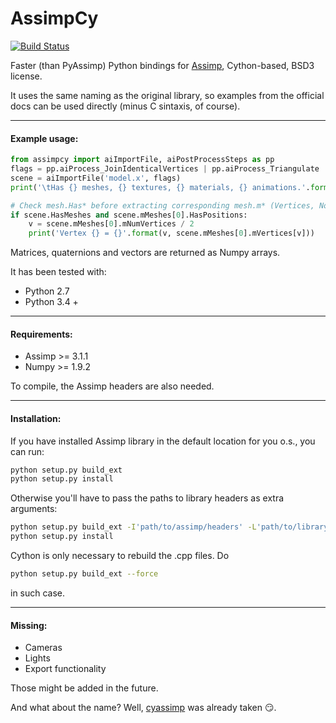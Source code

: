 # AssimpCy 
[![Build Status](https://travis-ci.org/jr-garcia/AssimpCy.svg?branch=test_CI)](https://travis-ci.org/jr-garcia/AssimpCy)

Faster (than PyAssimp) Python bindings for [Assimp](http://assimp.sourceforge.net/), Cython-based, BSD3 license.

It uses the same naming as the original library, so examples from the official docs can be used directly (minus C sintaxis, of course).
    
---

#### Example usage:

```python
from assimpcy import aiImportFile, aiPostProcessSteps as pp 
flags = pp.aiProcess_JoinIdenticalVertices | pp.aiProcess_Triangulate 
scene = aiImportFile('model.x', flags)
print('\tHas {} meshes, {} textures, {} materials, {} animations.'.format(scene.mNumMeshes, scene.mNumTextures, scene.mNumMaterials, scene.mNumAnimations)) 

# Check mesh.Has* before extracting corresponding mesh.m* (Vertices, Normals, etc)
if scene.HasMeshes and scene.mMeshes[0].HasPositions:
    v = scene.mMeshes[0].mNumVertices / 2
    print('Vertex {} = {}'.format(v, scene.mMeshes[0].mVertices[v]))
```

Matrices, quaternions and vectors are returned as Numpy arrays.

It has been tested with:
* Python 2.7
* Python 3.4 +

---

#### Requirements:

* Assimp >= 3.1.1
* Numpy >= 1.9.2

To compile, the Assimp headers are also needed.

---

#### Installation:

If you have installed Assimp library in the default location for you o.s., you can run:

```sh
python setup.py build_ext
python setup.py install
```

Otherwise you'll have to pass the paths to library headers as extra arguments:

```sh
python setup.py build_ext -I'path/to/assimp/headers' -L'path/to/library/'
python setup.py install
```
Cython is only necessary to rebuild the .cpp files.
Do
```sh
python setup.py build_ext --force
``` 
in such case.

---

#### Missing:

* Cameras
* Lights
* Export functionality

Those might be added in the future.

And what about the name? Well, [cyassimp](https://github.com/menpo/cyassimp) was already taken :smirk:.
